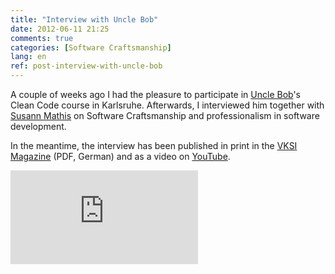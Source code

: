 ```yaml
---
title: "Interview with Uncle Bob"
date: 2012-06-11 21:25
comments: true
categories: [Software Craftsmanship]
lang: en
ref: post-interview-with-uncle-bob
---
```


A couple of weeks ago I had the pleasure to participate in [Uncle Bob](http://www.twitter.com/unclebobmartin)'s Clean Code course in Karlsruhe. Afterwards, I interviewed him together with [Susann Mathis](www.susann-mathis.de) on Software Craftsmanship and professionalism in software development.

In the meantime, the interview has been published in print in the [VKSI Magazine](http://www.vksi.de/fileadmin/downloads/magazin/VKSIMagazin_6.pdf) (PDF, German) and as a video on [YouTube](http://www.youtube.com/watch?v=OIHvp7WzuH0).

<!--more-->

<div class="embed-responsive embed-responsive-16by9">
  <iframe src="http://www.youtube.com/embed/OIHvp7WzuH0?rel=0" frameborder="0" allowfullscreen></iframe>
</div>
